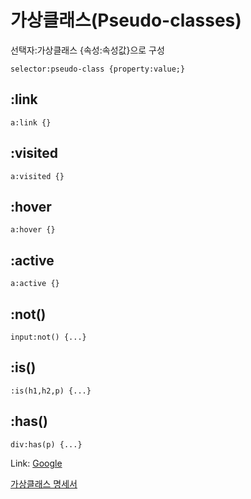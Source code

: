 # 가상클래스(Pseudo-classes)

선택자:가상클래스 {속성:속성값}으로 구성

```
selector:pseudo-class {property:value;}
```



## :link
```
a:link {}
```

## :visited
```
a:visited {}
```

## :hover
```
a:hover {}
```

## :active
```
a:active {}
```

## :not()
```
input:not() {...}
```



## :is()
```
:is(h1,h2,p) {...}
```

## :has()
```
div:has(p) {...}
```

Link: [Google][googlelink]

[googlelink]: https://google.com "Go google"


[가상클래스 명세서](https://drafts.csswg.org/selectors/, "이동")
